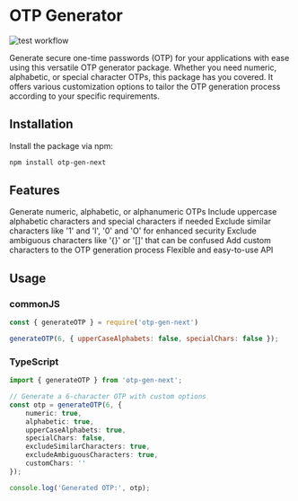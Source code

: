 # OTP Generator

![test workflow](https://github.com/rajithaeyee/otp-gen/actions/workflows/test.yml/badge.svg)

Generate secure one-time passwords (OTP) for your applications with ease using this versatile OTP generator package. Whether you need numeric, alphabetic, or special character OTPs, this package has you covered. It offers various customization options to tailor the OTP generation process according to your specific requirements.

## Installation

Install the package via npm:

```bash
npm install otp-gen-next
```

## Features
Generate numeric, alphabetic, or alphanumeric OTPs
Include uppercase alphabetic characters and special characters if needed
Exclude similar characters like '1' and 'l', '0' and 'O' for enhanced security
Exclude ambiguous characters like '{}' or '[]' that can be confused
Add custom characters to the OTP generation process
Flexible and easy-to-use API

## Usage

### commonJS
```js
const { generateOTP } = require('otp-gen-next')

generateOTP(6, { upperCaseAlphabets: false, specialChars: false });

```
### TypeScript
```typescript
import { generateOTP } from 'otp-gen-next';

// Generate a 6-character OTP with custom options
const otp = generateOTP(6, { 
    numeric: true, 
    alphabetic: true, 
    upperCaseAlphabets: true, 
    specialChars: false, 
    excludeSimilarCharacters: true,
    excludeAmbiguousCharacters: true,
    customChars: ''
});

console.log('Generated OTP:', otp);

```